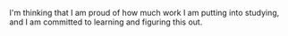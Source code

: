 I'm thinking that I am proud of how much work I am putting into studying, and I am committed to learning and figuring this out.
